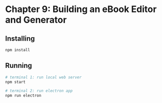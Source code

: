 # Chapter 9: Building an eBook Editor and Generator

## Installing

```sh
npm install
```

## Running

```sh
# terminal 1: run local web server
npm start

# terminal 2: run electron app
npm run electron
```
